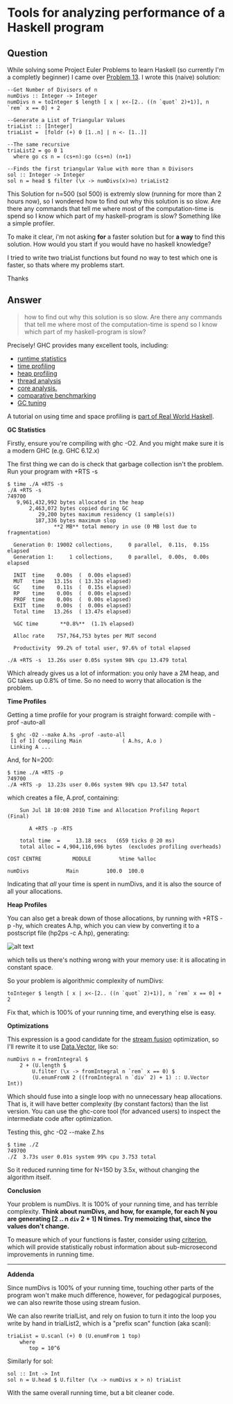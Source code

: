 
# Tools for analyzing performance of a Haskell program

## Question
        
While solving some Project Euler Problems to learn Haskell (so currently I'm a completly beginner) I came over [Problem 13](http://projecteuler.net/index.php?section=problems&id=12). I wrote this (naive) solution:

    --Get Number of Divisors of n
    numDivs :: Integer -> Integer
    numDivs n = toInteger $ length [ x | x<-[2.. ((n `quot` 2)+1)], n `rem` x == 0] + 2
    
    --Generate a List of Triangular Values
    triaList :: [Integer]
    triaList =  [foldr (+) 0 [1..n] | n <- [1..]]
    
    --The same recursive
    triaList2 = go 0 1
      where go cs n = (cs+n):go (cs+n) (n+1)
    
    --Finds the first triangular Value with more than n Divisors
    sol :: Integer -> Integer
    sol n = head $ filter (\x -> numDivs(x)>n) triaList2
    

This Solution for n=500 (sol 500) is extremly slow (running for more than 2 hours now), so I wondered how to find out why this solution is so slow. Are there any commands that tell me where most of the computation-time is spend so I know which part of my haskell-program is slow? Something like a simple profiler.

To make it clear, i'm not asking **for** a faster solution but for **a way** to find this solution. How would you start if you would have no haskell knowledge?

I tried to write two triaList functions but found no way to test which one is faster, so thats where my problems start.

Thanks

## Answer
        
> how to find out why this solution is so slow. Are there any commands that tell me where most of the computation-time is spend so I know which part of my haskell-program is slow?

Precisely! GHC provides many excellent tools, including:

*   [runtime statistics](http://www.haskell.org/ghc/docs/6.12.2/html/users_guide/runtime-control.html)
*   [time profiling](http://www.haskell.org/ghc/docs/6.12.2/html/users_guide/prof-time-options.html)
*   [heap profiling](http://www.haskell.org/ghc/docs/6.12.2/html/users_guide/prof-heap.html)
*   [thread analysis](http://research.microsoft.com/en-us/projects/threadscope/)
*   [core analysis.](http://hackage.haskell.org/package/ghc-core)
*   [comparative benchmarking](http://hackage.haskell.org/package/criterion)
*   [GC tuning](http://hackage.haskell.org/package/ghc-gc-tune)

A tutorial on using time and space profiling is [part of Real World Haskell](http://book.realworldhaskell.org/read/profiling-and-optimization.html).

**GC Statistics**

Firstly, ensure you're compiling with ghc -O2. And you might make sure it is a modern GHC (e.g. GHC 6.12.x)

The first thing we can do is check that garbage collection isn't the problem. Run your program with +RTS -s

    $ time ./A +RTS -s
    ./A +RTS -s 
    749700
       9,961,432,992 bytes allocated in the heap
           2,463,072 bytes copied during GC
              29,200 bytes maximum residency (1 sample(s))
             187,336 bytes maximum slop
                   **2 MB** total memory in use (0 MB lost due to fragmentation)
    
      Generation 0: 19002 collections,     0 parallel,  0.11s,  0.15s elapsed
      Generation 1:     1 collections,     0 parallel,  0.00s,  0.00s elapsed
    
      INIT  time    0.00s  (  0.00s elapsed)
      MUT   time   13.15s  ( 13.32s elapsed)
      GC    time    0.11s  (  0.15s elapsed)
      RP    time    0.00s  (  0.00s elapsed)
      PROF  time    0.00s  (  0.00s elapsed)
      EXIT  time    0.00s  (  0.00s elapsed)
      Total time   13.26s  ( 13.47s elapsed)
    
      %GC time       **0.8%**  (1.1% elapsed)
    
      Alloc rate    757,764,753 bytes per MUT second
    
      Productivity  99.2% of total user, 97.6% of total elapsed
    
    ./A +RTS -s  13.26s user 0.05s system 98% cpu 13.479 total
    

Which already gives us a lot of information: you only have a 2M heap, and GC takes up 0.8% of time. So no need to worry that allocation is the problem.

**Time Profiles**

Getting a time profile for your program is straight forward: compile with -prof -auto-all

     $ ghc -O2 --make A.hs -prof -auto-all
     [1 of 1] Compiling Main             ( A.hs, A.o )
     Linking A ...
    

And, for N=200:

    $ time ./A +RTS -p                   
    749700
    ./A +RTS -p  13.23s user 0.06s system 98% cpu 13.547 total
    

which creates a file, A.prof, containing:

        Sun Jul 18 10:08 2010 Time and Allocation Profiling Report  (Final)
    
           A +RTS -p -RTS
    
        total time  =     13.18 secs   (659 ticks @ 20 ms)
        total alloc = 4,904,116,696 bytes  (excludes profiling overheads)
    
    COST CENTRE          MODULE         %time %alloc
    
    numDivs            Main         100.0  100.0
    

Indicating that _all_ your time is spent in numDivs, and it is also the source of all your allocations.

**Heap Profiles**

You can also get a break down of those allocations, by running with +RTS -p -hy, which creates A.hp, which you can view by converting it to a postscript file (hp2ps -c A.hp), generating:

![alt text](https://i.imgur.com/OoSB6.png)

which tells us there's nothing wrong with your memory use: it is allocating in constant space.

So your problem is algorithmic complexity of numDivs:

    toInteger $ length [ x | x<-[2.. ((n `quot` 2)+1)], n `rem` x == 0] + 2
    

Fix that, which is 100% of your running time, and everything else is easy.

**Optimizations**

This expression is a good candidate for the [stream fusion](https://stackoverflow.com/questions/578063/what-is-haskells-stream-fusion) optimization, so I'll rewrite it to use [Data.Vector](http://hackage.haskell.org/package/vector), like so:

    numDivs n = fromIntegral $
        2 + (U.length $
            U.filter (\x -> fromIntegral n `rem` x == 0) $
            (U.enumFromN 2 ((fromIntegral n `div` 2) + 1) :: U.Vector Int))
    

Which should fuse into a single loop with no unnecessary heap allocations. That is, it will have better complexity (by constant factors) than the list version. You can use the ghc-core tool (for advanced users) to inspect the intermediate code after optimization.

Testing this, ghc -O2 --make Z.hs

    $ time ./Z     
    749700
    ./Z  3.73s user 0.01s system 99% cpu 3.753 total
    

So it reduced running time for N=150 by 3.5x, without changing the algorithm itself.

**Conclusion**

Your problem is numDivs. It is 100% of your running time, and has terrible complexity. **Think about numDivs, and how, for example, for each N you are generating \[2 .. n `div` 2 + 1\] N times. Try memoizing that, since the values don't change.**

To measure which of your functions is faster, consider using [criterion](http://hackage.haskell.org/package/criterion), which will provide statistically robust information about sub-microsecond improvements in running time.

* * *

**Addenda**

Since numDivs is 100% of your running time, touching other parts of the program won't make much difference, however, for pedagogical purposes, we can also rewrite those using stream fusion.

We can also rewrite trialList, and rely on fusion to turn it into the loop you write by hand in trialList2, which is a "prefix scan" function (aka scanl):

    triaList = U.scanl (+) 0 (U.enumFrom 1 top)
        where
           top = 10^6
    

Similarly for sol:

    sol :: Int -> Int
    sol n = U.head $ U.filter (\x -> numDivs x > n) triaList
    

With the same overall running time, but a bit cleaner code.
